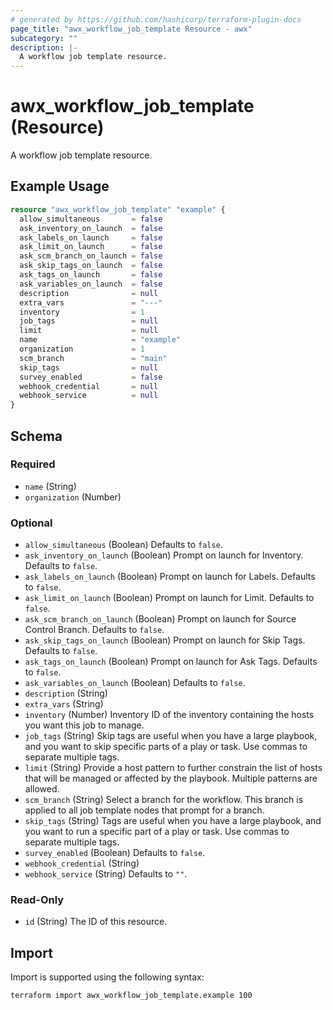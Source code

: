 ```yaml
---
# generated by https://github.com/hashicorp/terraform-plugin-docs
page_title: "awx_workflow_job_template Resource - awx"
subcategory: ""
description: |-
  A workflow job template resource.
---
```


# awx_workflow_job_template (Resource)

A workflow job template resource.

## Example Usage

```terraform
resource "awx_workflow_job_template" "example" {
  allow_simultaneous       = false
  ask_inventory_on_launch  = false
  ask_labels_on_launch     = false
  ask_limit_on_launch      = false
  ask_scm_branch_on_launch = false
  ask_skip_tags_on_launch  = false
  ask_tags_on_launch       = false
  ask_variables_on_launch  = false
  description              = null
  extra_vars               = "---"
  inventory                = 1
  job_tags                 = null
  limit                    = null
  name                     = "example"
  organization             = 1
  scm_branch               = "main"
  skip_tags                = null
  survey_enabled           = false
  webhook_credential       = null
  webhook_service          = null
}
```

<!-- schema generated by tfplugindocs -->
## Schema

### Required

- `name` (String)
- `organization` (Number)

### Optional

- `allow_simultaneous` (Boolean) Defaults to `false`.
- `ask_inventory_on_launch` (Boolean) Prompt on launch for Inventory. Defaults to `false`.
- `ask_labels_on_launch` (Boolean) Prompt on launch for Labels. Defaults to `false`.
- `ask_limit_on_launch` (Boolean) Prompt on launch for Limit. Defaults to `false`.
- `ask_scm_branch_on_launch` (Boolean) Prompt on launch for Source Control Branch. Defaults to `false`.
- `ask_skip_tags_on_launch` (Boolean) Prompt on launch for Skip Tags. Defaults to `false`.
- `ask_tags_on_launch` (Boolean) Prompt on launch for Ask Tags. Defaults to `false`.
- `ask_variables_on_launch` (Boolean) Defaults to `false`.
- `description` (String)
- `extra_vars` (String)
- `inventory` (Number) Inventory ID of the inventory containing the hosts you want this job to manage.
- `job_tags` (String) Skip tags are useful when you have a large playbook, and you want to skip specific parts of a play or task. Use commas to separate multiple tags.
- `limit` (String) Provide a host pattern to further constrain the list of hosts that will be managed or affected by the playbook. Multiple patterns are allowed.
- `scm_branch` (String) Select a branch for the workflow. This branch is applied to all job template nodes that prompt for a branch.
- `skip_tags` (String) Tags are useful when you have a large playbook, and you want to run a specific part of a play or task. Use commas to separate multiple tags.
- `survey_enabled` (Boolean) Defaults to `false`.
- `webhook_credential` (String)
- `webhook_service` (String) Defaults to `""`.

### Read-Only

- `id` (String) The ID of this resource.

## Import

Import is supported using the following syntax:

```shell
terraform import awx_workflow_job_template.example 100
```
